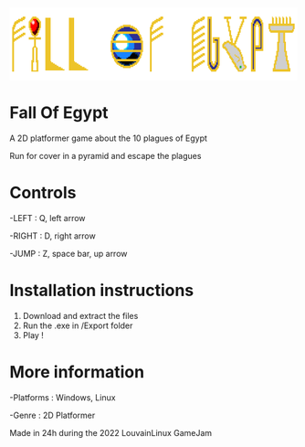 <img src="/Img/Menu_title_prod.png" align="center" width="660" height="128">

# Fall Of Egypt
A 2D platformer game about the 10 plagues of Egypt

Run for cover in a pyramid and escape the plagues

# Controls
-LEFT : Q, left arrow

-RIGHT : D, right arrow

-JUMP : Z, space bar, up arrow

# Installation instructions
1. Download and extract the files
2. Run the .exe in /Export folder
3. Play !

# More information
-Platforms : Windows, Linux

-Genre : 2D Platformer

Made in 24h during the 2022 LouvainLinux GameJam
